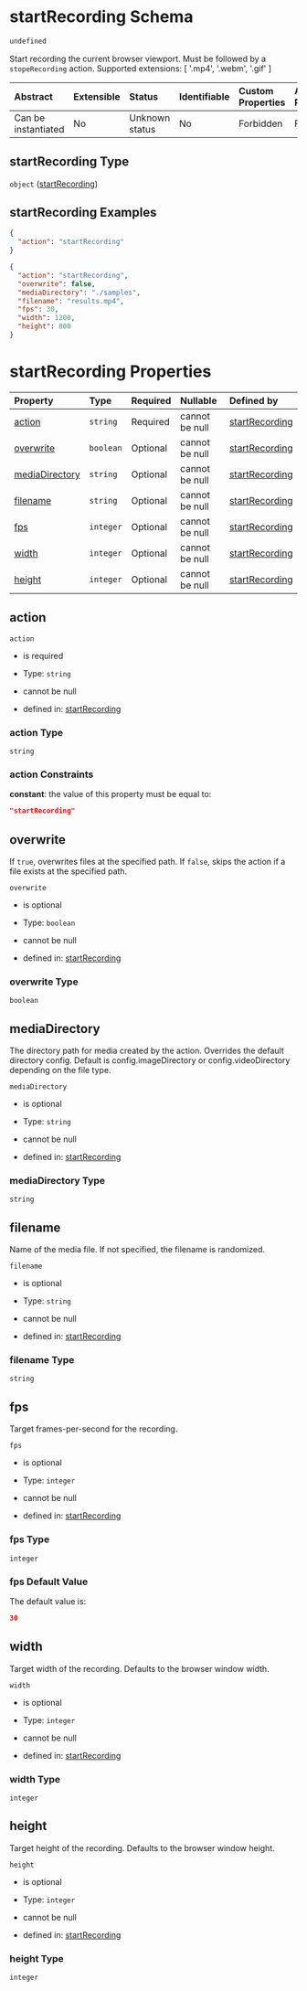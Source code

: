 # startRecording Schema

```txt
undefined
```

Start recording the current browser viewport. Must be followed by a `stopeRecording` action. Supported extensions: \[ '.mp4', '.webm', '.gif' ]

| Abstract            | Extensible | Status         | Identifiable | Custom Properties | Additional Properties | Access Restrictions | Defined In                                                                             |
| :------------------ | :--------- | :------------- | :----------- | :---------------- | :-------------------- | :------------------ | :------------------------------------------------------------------------------------- |
| Can be instantiated | No         | Unknown status | No           | Forbidden         | Forbidden             | none                | [startRecording\_v1.schema.json](startRecording_v1.schema.json "open original schema") |

## startRecording Type

`object` ([startRecording](startrecording_v1.md))

## startRecording Examples

```json
{
  "action": "startRecording"
}
```

```json
{
  "action": "startRecording",
  "overwrite": false,
  "mediaDirectory": "./samples",
  "filename": "results.mp4",
  "fps": 30,
  "width": 1200,
  "height": 800
}
```

# startRecording Properties

| Property                          | Type      | Required | Nullable       | Defined by                                                                                              |
| :-------------------------------- | :-------- | :------- | :------------- | :------------------------------------------------------------------------------------------------------ |
| [action](#action)                 | `string`  | Required | cannot be null | [startRecording](startrecording_v1-properties-action.md "undefined#/properties/action")                 |
| [overwrite](#overwrite)           | `boolean` | Optional | cannot be null | [startRecording](startrecording_v1-properties-overwrite.md "undefined#/properties/overwrite")           |
| [mediaDirectory](#mediadirectory) | `string`  | Optional | cannot be null | [startRecording](startrecording_v1-properties-mediadirectory.md "undefined#/properties/mediaDirectory") |
| [filename](#filename)             | `string`  | Optional | cannot be null | [startRecording](startrecording_v1-properties-filename.md "undefined#/properties/filename")             |
| [fps](#fps)                       | `integer` | Optional | cannot be null | [startRecording](startrecording_v1-properties-fps.md "undefined#/properties/fps")                       |
| [width](#width)                   | `integer` | Optional | cannot be null | [startRecording](startrecording_v1-properties-width.md "undefined#/properties/width")                   |
| [height](#height)                 | `integer` | Optional | cannot be null | [startRecording](startrecording_v1-properties-height.md "undefined#/properties/height")                 |

## action



`action`

*   is required

*   Type: `string`

*   cannot be null

*   defined in: [startRecording](startrecording_v1-properties-action.md "undefined#/properties/action")

### action Type

`string`

### action Constraints

**constant**: the value of this property must be equal to:

```json
"startRecording"
```

## overwrite

If `true`, overwrites files at the specified path. If `false`, skips the action if a file exists at the specified path.

`overwrite`

*   is optional

*   Type: `boolean`

*   cannot be null

*   defined in: [startRecording](startrecording_v1-properties-overwrite.md "undefined#/properties/overwrite")

### overwrite Type

`boolean`

## mediaDirectory

The directory path for media created by the action. Overrides the default directory config. Default is config.imageDirectory or config.videoDirectory depending on the file type.

`mediaDirectory`

*   is optional

*   Type: `string`

*   cannot be null

*   defined in: [startRecording](startrecording_v1-properties-mediadirectory.md "undefined#/properties/mediaDirectory")

### mediaDirectory Type

`string`

## filename

Name of the media file. If not specified, the filename is randomized.

`filename`

*   is optional

*   Type: `string`

*   cannot be null

*   defined in: [startRecording](startrecording_v1-properties-filename.md "undefined#/properties/filename")

### filename Type

`string`

## fps

Target frames-per-second for the recording.

`fps`

*   is optional

*   Type: `integer`

*   cannot be null

*   defined in: [startRecording](startrecording_v1-properties-fps.md "undefined#/properties/fps")

### fps Type

`integer`

### fps Default Value

The default value is:

```json
30
```

## width

Target width of the recording. Defaults to the browser window width.

`width`

*   is optional

*   Type: `integer`

*   cannot be null

*   defined in: [startRecording](startrecording_v1-properties-width.md "undefined#/properties/width")

### width Type

`integer`

## height

Target height of the recording. Defaults to the browser window height.

`height`

*   is optional

*   Type: `integer`

*   cannot be null

*   defined in: [startRecording](startrecording_v1-properties-height.md "undefined#/properties/height")

### height Type

`integer`
